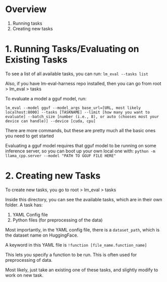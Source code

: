 # Overview
1. Running tasks
2. Creating new tasks

# 1. Running Tasks/Evaluating on Existing Tasks
To see a list of all available tasks, you can run:
`lm_eval --tasks list`

Also, if you have lm-eval-harness repo installed, then you can go from root > lm_eval > tasks

To evaluate a model a gguf model, run:

`lm_eval --model gguf --model_args base_url=[URL, most likely localhost:8000] --tasks [TASKNAME] --limit [how many you want to evaluate] --batch_size [number (i.e., 8), or auto (chooses most your device can handle)] --device [cuda, cpu]`

There are more commands, but these are pretty much all the basic ones you need to get started

Evaluating a gguf model requires that gguf model to be running on some inference server, so you can boot up your own local one with:
`python -m llama_cpp.server --model "PATH TO GGUF FILE HERE"`

# 2. Creating new Tasks
To create new tasks, you go to root > lm_eval > tasks

Inside this directory, you can see the available tasks, which are in their own folder. A task has:
1. YAML Config file
2. Python files (for preprocessing of the data)

Most importantly, in the YAML config file, there is a `dataset_path`, which is the dataset name on HuggingFace.

A keyword in this YAML file is `!function [file_name.function_name]`

This lets you specify a function to be run. This is often used for preprocessing of data.

Most likely, just take an existing one of these tasks, and slightly modify to work on new task.